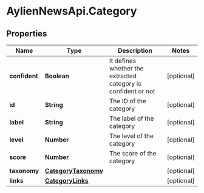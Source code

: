 # AylienNewsApi.Category

## Properties

Name | Type | Description | Notes
------------ | ------------- | ------------- | -------------
**confident** | **Boolean** | It defines whether the extracted category is confident or not | [optional] 
**id** | **String** | The ID of the category | [optional] 
**label** | **String** | The label of the category | [optional] 
**level** | **Number** | The level of the category | [optional] 
**score** | **Number** | The score of the category | [optional] 
**taxonomy** | [**CategoryTaxonomy**](CategoryTaxonomy.md) |  | [optional] 
**links** | [**CategoryLinks**](CategoryLinks.md) |  | [optional] 


